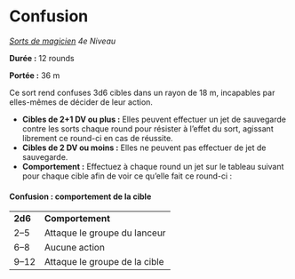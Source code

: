 # Confusion


*[Sorts de magicien](../Sorts_de_magicien.md) 4e Niveau*

**Durée :** 12 rounds

**Portée :** 36 m

Ce sort rend confuses 3d6 cibles dans un rayon de 18 m, incapables par
elles-mêmes de décider de leur action.

  - **Cibles de 2+1 DV ou plus :** Elles peuvent effectuer un jet de
    sauvegarde contre les sorts chaque round pour résister à l’effet du
    sort, agissant librement ce round-ci en cas de réussite.
  - **Cibles de 2 DV ou moins :** Elles ne peuvent pas effectuer de jet
    de sauvegarde.
  - **Comportement :** Effectuez à chaque round un jet sur le tableau
    suivant pour chaque cible afin de voir ce qu’elle fait ce round-ci :

#### Confusion : comportement de la cible

|         |                               |
| ------- | ----------------------------- |
| **2d6** | **Comportement**              |
| 2–5     | Attaque le groupe du lanceur  |
| 6–8     | Aucune action                 |
| 9–12    | Attaque le groupe de la cible |